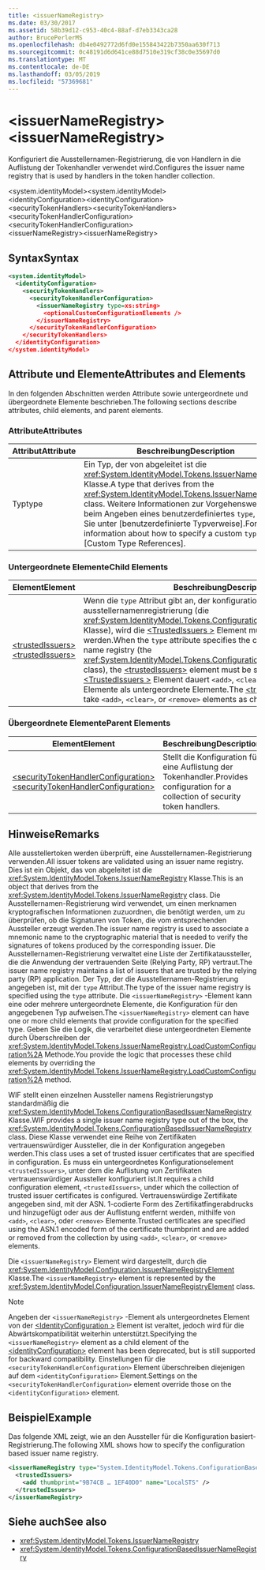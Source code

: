 ```yaml
---
title: <issuerNameRegistry>
ms.date: 03/30/2017
ms.assetid: 58b39d12-c953-40c4-88af-d7eb3343ca28
author: BrucePerlerMS
ms.openlocfilehash: db4e0492772d6fd0e155843422b7350aa630f713
ms.sourcegitcommit: 0c48191d6d641ce88d7510e319cf38c0e35697d0
ms.translationtype: MT
ms.contentlocale: de-DE
ms.lasthandoff: 03/05/2019
ms.locfileid: "57369681"
---
```

# <a name="issuernameregistry"></a><span data-ttu-id="db3d1-101">\<issuerNameRegistry></span><span class="sxs-lookup"><span data-stu-id="db3d1-101">\<issuerNameRegistry></span></span>
<span data-ttu-id="db3d1-102">Konfiguriert die Ausstellernamen-Registrierung, die von Handlern in die Auflistung der Tokenhandler verwendet wird.</span><span class="sxs-lookup"><span data-stu-id="db3d1-102">Configures the issuer name registry that is used by handlers in the token handler collection.</span></span>  
  
 <span data-ttu-id="db3d1-103">\<system.identityModel></span><span class="sxs-lookup"><span data-stu-id="db3d1-103">\<system.identityModel></span></span>  
<span data-ttu-id="db3d1-104">\<identityConfiguration></span><span class="sxs-lookup"><span data-stu-id="db3d1-104">\<identityConfiguration></span></span>  
<span data-ttu-id="db3d1-105">\<securityTokenHandlers></span><span class="sxs-lookup"><span data-stu-id="db3d1-105">\<securityTokenHandlers></span></span>  
<span data-ttu-id="db3d1-106">\<securityTokenHandlerConfiguration></span><span class="sxs-lookup"><span data-stu-id="db3d1-106">\<securityTokenHandlerConfiguration></span></span>  
<span data-ttu-id="db3d1-107">\<issuerNameRegistry></span><span class="sxs-lookup"><span data-stu-id="db3d1-107">\<issuerNameRegistry></span></span>  
  
## <a name="syntax"></a><span data-ttu-id="db3d1-108">Syntax</span><span class="sxs-lookup"><span data-stu-id="db3d1-108">Syntax</span></span>  
  
```xml  
<system.identityModel>  
  <identityConfiguration>  
    <securityTokenHandlers>  
      <securityTokenHandlerConfiguration>  
        <issuerNameRegistry type=xs:string>  
          <optionalCustomConfigurationElements />  
        </issuerNameRegistry>  
      </securityTokenHandlerConfiguration>  
    </securityTokenHandlers>  
  </identityConfiguration>  
</system.identityModel>  
```  
  
## <a name="attributes-and-elements"></a><span data-ttu-id="db3d1-109">Attribute und Elemente</span><span class="sxs-lookup"><span data-stu-id="db3d1-109">Attributes and Elements</span></span>  
 <span data-ttu-id="db3d1-110">In den folgenden Abschnitten werden Attribute sowie untergeordnete und übergeordnete Elemente beschrieben.</span><span class="sxs-lookup"><span data-stu-id="db3d1-110">The following sections describe attributes, child elements, and parent elements.</span></span>  
  
### <a name="attributes"></a><span data-ttu-id="db3d1-111">Attribute</span><span class="sxs-lookup"><span data-stu-id="db3d1-111">Attributes</span></span>  
  
|<span data-ttu-id="db3d1-112">Attribut</span><span class="sxs-lookup"><span data-stu-id="db3d1-112">Attribute</span></span>|<span data-ttu-id="db3d1-113">Beschreibung</span><span class="sxs-lookup"><span data-stu-id="db3d1-113">Description</span></span>|  
|---------------|-----------------|  
|<span data-ttu-id="db3d1-114">Typ</span><span class="sxs-lookup"><span data-stu-id="db3d1-114">type</span></span>|<span data-ttu-id="db3d1-115">Ein Typ, der von abgeleitet ist die <xref:System.IdentityModel.Tokens.IssuerNameRegistry> Klasse.</span><span class="sxs-lookup"><span data-stu-id="db3d1-115">A type that derives from the <xref:System.IdentityModel.Tokens.IssuerNameRegistry> class.</span></span> <span data-ttu-id="db3d1-116">Weitere Informationen zur Vorgehensweise beim Angeben eines benutzerdefiniertes `type`, finden Sie unter [benutzerdefinierte Typverweise].</span><span class="sxs-lookup"><span data-stu-id="db3d1-116">For more information about how to specify a custom `type`, see [Custom Type References].</span></span>|  
  
### <a name="child-elements"></a><span data-ttu-id="db3d1-117">Untergeordnete Elemente</span><span class="sxs-lookup"><span data-stu-id="db3d1-117">Child Elements</span></span>  
  
|<span data-ttu-id="db3d1-118">Element</span><span class="sxs-lookup"><span data-stu-id="db3d1-118">Element</span></span>|<span data-ttu-id="db3d1-119">Beschreibung</span><span class="sxs-lookup"><span data-stu-id="db3d1-119">Description</span></span>|  
|-------------|-----------------|  
|[<span data-ttu-id="db3d1-120">\<trustedIssuers></span><span class="sxs-lookup"><span data-stu-id="db3d1-120">\<trustedIssuers></span></span>](../../../../../docs/framework/configure-apps/file-schema/windows-identity-foundation/trustedissuers.md)|<span data-ttu-id="db3d1-121">Wenn die `type` Attribut gibt an, der konfigurationsbasierten ausstellernamenregistrierung (die <xref:System.IdentityModel.Tokens.ConfigurationBasedIssuerNameRegistry> Klasse), wird die [ \<TrustedIssuers >](../../../../../docs/framework/configure-apps/file-schema/windows-identity-foundation/trustedissuers.md) Element muss angegeben werden.</span><span class="sxs-lookup"><span data-stu-id="db3d1-121">When the `type` attribute specifies the configuration-based issuer name registry (the <xref:System.IdentityModel.Tokens.ConfigurationBasedIssuerNameRegistry> class), the [\<trustedIssuers>](../../../../../docs/framework/configure-apps/file-schema/windows-identity-foundation/trustedissuers.md) element must be specified.</span></span> <span data-ttu-id="db3d1-122">Die [ \<TrustedIssuers >](../../../../../docs/framework/configure-apps/file-schema/windows-identity-foundation/trustedissuers.md) Element dauert `<add>`, `<clear>`, oder `<remove>` -Elemente als untergeordnete Elemente.</span><span class="sxs-lookup"><span data-stu-id="db3d1-122">The [\<trustedIssuers>](../../../../../docs/framework/configure-apps/file-schema/windows-identity-foundation/trustedissuers.md) element can take `<add>`, `<clear>`, or `<remove>` elements as child elements.</span></span>|  
  
### <a name="parent-elements"></a><span data-ttu-id="db3d1-123">Übergeordnete Elemente</span><span class="sxs-lookup"><span data-stu-id="db3d1-123">Parent Elements</span></span>  
  
|<span data-ttu-id="db3d1-124">Element</span><span class="sxs-lookup"><span data-stu-id="db3d1-124">Element</span></span>|<span data-ttu-id="db3d1-125">Beschreibung</span><span class="sxs-lookup"><span data-stu-id="db3d1-125">Description</span></span>|  
|-------------|-----------------|  
|[<span data-ttu-id="db3d1-126">\<securityTokenHandlerConfiguration></span><span class="sxs-lookup"><span data-stu-id="db3d1-126">\<securityTokenHandlerConfiguration></span></span>](../../../../../docs/framework/configure-apps/file-schema/windows-identity-foundation/securitytokenhandlerconfiguration.md)|<span data-ttu-id="db3d1-127">Stellt die Konfiguration für eine Auflistung der Tokenhandler.</span><span class="sxs-lookup"><span data-stu-id="db3d1-127">Provides configuration for a collection of security token handlers.</span></span>|  
  
## <a name="remarks"></a><span data-ttu-id="db3d1-128">Hinweise</span><span class="sxs-lookup"><span data-stu-id="db3d1-128">Remarks</span></span>  
 <span data-ttu-id="db3d1-129">Alle ausstellertoken werden überprüft, eine Ausstellernamen-Registrierung verwenden.</span><span class="sxs-lookup"><span data-stu-id="db3d1-129">All issuer tokens are validated using an issuer name registry.</span></span> <span data-ttu-id="db3d1-130">Dies ist ein Objekt, das von abgeleitet ist die <xref:System.IdentityModel.Tokens.IssuerNameRegistry> Klasse.</span><span class="sxs-lookup"><span data-stu-id="db3d1-130">This is an object that derives from the <xref:System.IdentityModel.Tokens.IssuerNameRegistry> class.</span></span> <span data-ttu-id="db3d1-131">Die Ausstellernamen-Registrierung wird verwendet, um einen merknamen kryptografischen Informationen zuzuordnen, die benötigt werden, um zu überprüfen, ob die Signaturen von Token, die vom entsprechenden Aussteller erzeugt werden.</span><span class="sxs-lookup"><span data-stu-id="db3d1-131">The issuer name registry is used to associate a mnemonic name to the cryptographic material that is needed to verify the signatures of tokens produced by the corresponding issuer.</span></span> <span data-ttu-id="db3d1-132">Die Ausstellernamen-Registrierung verwaltet eine Liste der Zertifikataussteller, die die Anwendung der vertrauenden Seite (Relying Party, RP) vertraut.</span><span class="sxs-lookup"><span data-stu-id="db3d1-132">The issuer name registry maintains a list of issuers that are trusted by the relying party (RP) application.</span></span> <span data-ttu-id="db3d1-133">Der Typ, der die Ausstellernamen-Registrierung angegeben ist, mit der `type` Attribut.</span><span class="sxs-lookup"><span data-stu-id="db3d1-133">The type of the issuer name registry is specified using the `type` attribute.</span></span> <span data-ttu-id="db3d1-134">Die `<issuerNameRegistry>` -Element kann eine oder mehrere untergeordnete Elemente, die Konfiguration für den angegebenen Typ aufweisen.</span><span class="sxs-lookup"><span data-stu-id="db3d1-134">The `<issuerNameRegistry>` element can have one or more child elements that provide configuration for the specified type.</span></span> <span data-ttu-id="db3d1-135">Geben Sie die Logik, die verarbeitet diese untergeordneten Elemente durch Überschreiben der <xref:System.IdentityModel.Tokens.IssuerNameRegistry.LoadCustomConfiguration%2A> Methode.</span><span class="sxs-lookup"><span data-stu-id="db3d1-135">You provide the logic that processes these child elements by overriding the <xref:System.IdentityModel.Tokens.IssuerNameRegistry.LoadCustomConfiguration%2A> method.</span></span>  
  
 <span data-ttu-id="db3d1-136">WIF stellt einen einzelnen Aussteller namens Registrierungstyp standardmäßig die <xref:System.IdentityModel.Tokens.ConfigurationBasedIssuerNameRegistry> Klasse.</span><span class="sxs-lookup"><span data-stu-id="db3d1-136">WIF provides a single issuer name registry type out of the box, the <xref:System.IdentityModel.Tokens.ConfigurationBasedIssuerNameRegistry> class.</span></span> <span data-ttu-id="db3d1-137">Diese Klasse verwendet eine Reihe von Zertifikaten vertrauenswürdiger Aussteller, die in der Konfiguration angegeben werden.</span><span class="sxs-lookup"><span data-stu-id="db3d1-137">This class uses a set of trusted issuer certificates that are specified in configuration.</span></span> <span data-ttu-id="db3d1-138">Es muss ein untergeordnetes Konfigurationselement `<trustedIssuers>`, unter dem die Auflistung von Zertifikaten vertrauenswürdiger Aussteller konfiguriert ist.</span><span class="sxs-lookup"><span data-stu-id="db3d1-138">It requires a child configuration element, `<trustedIssuers>`, under which the collection of trusted issuer certificates is configured.</span></span> <span data-ttu-id="db3d1-139">Vertrauenswürdige Zertifikate angegeben sind, mit der ASN. 1-codierte Form des Zertifikatfingerabdrucks und hinzugefügt oder aus der Auflistung entfernt werden, mithilfe von `<add>`, `<clear>`, oder `<remove>` Elemente.</span><span class="sxs-lookup"><span data-stu-id="db3d1-139">Trusted certificates are specified using the ASN.1 encoded form of the certificate thumbprint and are added or removed from the collection by using `<add>`, `<clear>`, or `<remove>` elements.</span></span>  
  
 <span data-ttu-id="db3d1-140">Die `<issuerNameRegistry>` Element wird dargestellt, durch die <xref:System.IdentityModel.Configuration.IssuerNameRegistryElement> Klasse.</span><span class="sxs-lookup"><span data-stu-id="db3d1-140">The `<issuerNameRegistry>` element is represented by the <xref:System.IdentityModel.Configuration.IssuerNameRegistryElement> class.</span></span>  
  
> [!NOTE]
>  <span data-ttu-id="db3d1-141">Angeben der `<issuerNameRegistry>` -Element als untergeordnetes Element von der [ \<IdentityConfiguration >](../../../../../docs/framework/configure-apps/file-schema/windows-identity-foundation/identityconfiguration.md) Element ist veraltet, jedoch wird für die Abwärtskompatibilität weiterhin unterstützt.</span><span class="sxs-lookup"><span data-stu-id="db3d1-141">Specifying the `<issuerNameRegistry>` element as a child element of the [\<identityConfiguration>](../../../../../docs/framework/configure-apps/file-schema/windows-identity-foundation/identityconfiguration.md) element has been deprecated, but is still supported for backward compatibility.</span></span> <span data-ttu-id="db3d1-142">Einstellungen für die `<securityTokenHandlerConfiguration>` Element überschreiben diejenigen auf dem `<identityConfiguration>` Element.</span><span class="sxs-lookup"><span data-stu-id="db3d1-142">Settings on the `<securityTokenHandlerConfiguration>` element override those on the `<identityConfiguration>` element.</span></span>  
  
## <a name="example"></a><span data-ttu-id="db3d1-143">Beispiel</span><span class="sxs-lookup"><span data-stu-id="db3d1-143">Example</span></span>  
 <span data-ttu-id="db3d1-144">Das folgende XML zeigt, wie an den Aussteller für die Konfiguration basiert-Registrierung.</span><span class="sxs-lookup"><span data-stu-id="db3d1-144">The following XML shows how to specify the configuration based issuer name registry.</span></span>  
  
```xml  
<issuerNameRegistry type="System.IdentityModel.Tokens.ConfigurationBasedIssuerNameRegistry, System.IdentityModel, Version=4.0.0.0, Culture=neutral, PublicKeyToken=b77a5c561934e089">  
  <trustedIssuers>  
    <add thumbprint="9B74CB … 1EF40D0" name="LocalSTS" />  
  </trustedIssuers>  
</issuerNameRegistry>  
```  
  
## <a name="see-also"></a><span data-ttu-id="db3d1-145">Siehe auch</span><span class="sxs-lookup"><span data-stu-id="db3d1-145">See also</span></span>
- <xref:System.IdentityModel.Tokens.IssuerNameRegistry>
- <xref:System.IdentityModel.Tokens.ConfigurationBasedIssuerNameRegistry>
